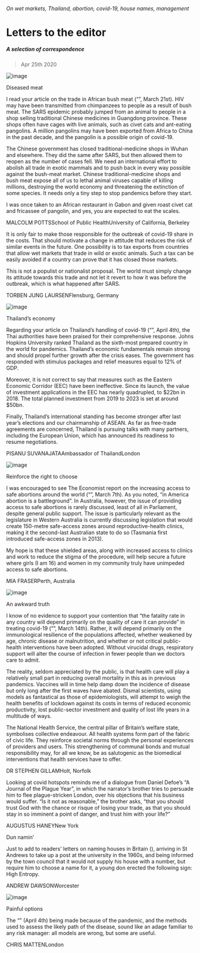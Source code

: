 ###### On wet markets, Thailand, abortion, covid-19, house names, management
# Letters to the editor 
##### A selection of correspondence 
> Apr 25th 2020 
![image](images/20200321_MAP001.jpg) 

Diseased meat
I read your article on the trade in African bush meat (“”, March 21st). HIV may have been transmitted from chimpanzees to people as a result of bush meat. The SARS epidemic probably jumped from an animal to people in a shop selling traditional Chinese medicines in Guangdong province. These shops often have cages with live animals, such as civet cats and ant-eating pangolins. A million pangolins may have been exported from Africa to China in the past decade, and the pangolin is a possible origin of covid-19.

The Chinese government has closed traditional-medicine shops in Wuhan and elsewhere. They did the same after SARS, but then allowed them to reopen as the number of cases fell. We need an international effort to abolish all trade in exotic mammals and to push back in every way possible against the bush-meat market. Chinese traditional-medicine shops and bush meat expose all of us to lethal animal viruses capable of killing millions, destroying the world economy and threatening the extinction of some species. It needs only a tiny step to stop pandemics before they start.
I was once taken to an African restaurant in Gabon and given roast civet cat and fricassee of pangolin, and yes, you are expected to eat the scales.
MALCOLM POTTSSchool of Public HealthUniversity of California, Berkeley
It is only fair to make those responsible for the outbreak of covid-19 share in the costs. That should motivate a change in attitude that reduces the risk of similar events in the future. One possibility is to tax exports from countries that allow wet markets that trade in wild or exotic animals. Such a tax can be easily avoided if a country can prove that it has closed those markets.
This is not a populist or nationalist proposal. The world must simply change its attitude towards this trade and not let it revert to how it was before the outbreak, which is what happened after SARS.
TORBEN JUNG LAURSENFlensburg, Germany
![image](images/20200404_ASP506_0.jpg) 

Thailand’s economy
Regarding your article on Thailand’s handling of covid-19 (“”, April 4th), the Thai authorities have been praised for their comprehensive response. Johns Hopkins University ranked Thailand as the sixth-most prepared country in the world for pandemics. Thailand’s economic fundamentals remain strong and should propel further growth after the crisis eases. The government has responded with stimulus packages and relief measures equal to 12% of GDP.
Moreover, it is not correct to say that measures such as the Eastern Economic Corridor (EEC) have been ineffective. Since its launch, the value of investment applications in the EEC has nearly quadrupled, to $22bn in 2018. The total planned investment from 2019 to 2023 is set at around $50bn.
Finally, Thailand’s international standing has become stronger after last year’s elections and our chairmanship of ASEAN. As far as free-trade agreements are concerned, Thailand is pursuing talks with many partners, including the European Union, which has announced its readiness to resume negotiations.
PISANU SUVANAJATAAmbassador of ThailandLondon
![image](images/20200307_IRD001.jpg) 

Reinforce the right to choose
I was encouraged to see The Economist report on the increasing access to safe abortions around the world (“”, March 7th). As you noted, “in America abortion is a battleground”. In Australia, however, the issue of providing access to safe abortions is rarely discussed, least of all in Parliament, despite general public support. The issue is particularly relevant as the legislature in Western Australia is currently discussing legislation that would create 150-metre safe-access zones around reproductive-health clinics, making it the second-last Australian state to do so (Tasmania first introduced safe-access zones in 2013).
My hope is that these shielded areas, along with increased access to clinics and work to reduce the stigma of the procedure, will help secure a future where girls (I am 16) and women in my community truly have unimpeded access to safe abortions.
MIA FRASERPerth, Australia
![image](images/20200314_IRD003_0.jpg) 

An awkward truth
I know of no evidence to support your contention that “the fatality rate in any country will depend primarily on the quality of care it can provide” in treating covid-19 (“”, March 14th). Rather, it will depend primarily on the immunological resilience of the populations affected, whether weakened by age, chronic disease or malnutrition, and whether or not critical public-health interventions have been adopted. Without virucidal drugs, respiratory support will alter the course of infection in fewer people than we doctors care to admit.
The reality, seldom appreciated by the public, is that health care will play a relatively small part in reducing overall mortality in this as in previous pandemics. Vaccines will in time help damp down the incidence of disease but only long after the first waves have abated. Dismal scientists, using models as fantastical as those of epidemiologists, will attempt to weigh the health benefits of lockdown against its costs in terms of reduced economic productivity, lost public-sector investment and quality of lost life years in a multitude of ways.
The National Health Service, the central pillar of Britain’s welfare state, symbolises collective endeavour. All health systems form part of the fabric of civic life. They reinforce societal norms through the personal experiences of providers and users. This strengthening of communal bonds and mutual responsibility may, for all we know, be as salutogenic as the biomedical interventions that health services have to offer.
DR STEPHEN GILLAMHolt, Norfolk
Looking at covid hotspots reminds me of a dialogue from Daniel Defoe’s “A Journal of the Plague Year”, in which the narrator’s brother tries to persuade him to flee plague-stricken London, over his objections that his business would suffer. “Is it not as reasonable,” the brother asks, “that you should trust God with the chance or risque of losing your trade, as that you should stay in so imminent a point of danger, and trust him with your life?”
AUGUSTUS HANEYNew York
Dun namin’
Just to add to readers’ letters on naming houses in Britain (), arriving in St Andrews to take up a post at the university in the 1960s, and being informed by the town council that it would not supply his house with a number, but require him to choose a name for it, a young don erected the following sign: High Entropy.
ANDREW DAWSONWorcester
![image](images/20200404_FBD001.jpg) 

Painful options
The “” (April 4th) being made because of the pandemic, and the methods used to assess the likely path of the disease, sound like an adage familiar to any risk manager: all models are wrong, but some are useful.
CHRIS MATTENLondon
